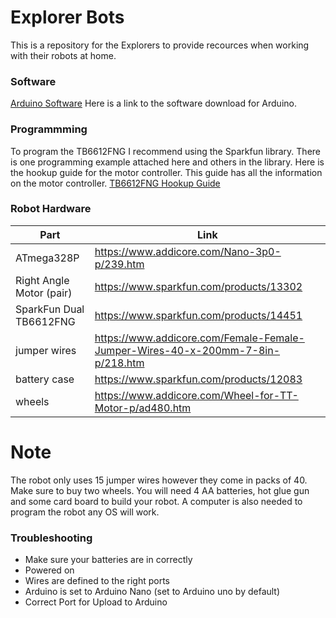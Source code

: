 # Explorer Bots

This is a repository for the Explorers to provide recources when working with their robots at home.

### Software

[Arduino Software](https://www.arduino.cc/en/Main/Software)
Here is a link to the software download for Arduino.

### Programmming

To program the TB6612FNG I recommend using the Sparkfun library. There is one programming example attached here and others in the library.
Here is the hookup guide for the motor controller. This guide has all the information on the motor controller.
[TB6612FNG Hookup Guide](https://learn.sparkfun.com/tutorials/tb6612fng-hookup-guide)

### Robot Hardware
Part | Link
---- | ----
ATmega328P | https://www.addicore.com/Nano-3p0-p/239.htm
Right Angle Motor (pair) | https://www.sparkfun.com/products/13302
SparkFun Dual TB6612FNG | https://www.sparkfun.com/products/14451
jumper wires | https://www.addicore.com/Female-Female-Jumper-Wires-40-x-200mm-7-8in-p/218.htm
battery case | https://www.sparkfun.com/products/12083
wheels | https://www.addicore.com/Wheel-for-TT-Motor-p/ad480.htm

# Note
The robot only uses 15 jumper wires however they come in packs of 40. Make sure to buy two wheels. You will need 4 AA batteries, hot glue gun and some card board to build your robot. A computer is also needed to program the robot any OS will work.  
### Troubleshooting

* Make sure your batteries are in correctly
* Powered on
* Wires are defined to the right ports
* Arduino is set to Arduino Nano (set to Arduino uno by default)
* Correct Port for Upload to Arduino
